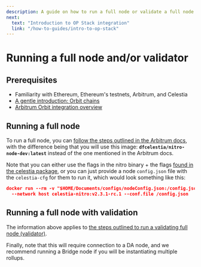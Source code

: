 ```yaml
---
description: A guide on how to run a full node or validate a full node on your Orbit rollup.
next:
  text: "Introduction to OP Stack integration"
  link: "/how-to-guides/intro-to-op-stack"
---
```


# Running a full node and/or validator

## Prerequisites

- Familiarity with Ethereum, Ethereum's testnets, Arbitrum, and Celestia
- [A gentle introduction: Orbit chains](https://docs.arbitrum.io/launch-orbit-chain/orbit-gentle-introduction)
- [Arbitrum Orbit integration overview](/how-to-guides/arbitrum-integration.md)

## Running a full node

To run a full node, you can
[follow the steps outlined in the Arbitrum docs](https://docs.arbitrum.io/node-running/how-tos/running-an-orbit-node),
with the difference being that you will use this image:
**`dfcelestia/nitro-node-dev:latest`** instead of the one mentioned
in the Arbitrum docs.

Note that you can either use the flags in the nitro binary + the flags
[found in the celestia package](https://github.com/celestiaorg/nitro/blob/v2.3.1-rc.1/das/celestia/celestia.go#L53-L65),
or you can just provide a node `config.json` file with the `celestia-cfg`
for them to run it, which would look something like this:

```json
docker run --rm -v "$HOME/Documents/configs/nodeConfig.json:/config.json:ro" \
  --network host celestia-nitro:v2.3.1-rc.1 --conf.file /config.json
```

## Running a full node with validation

The information above applies to
[the steps outlined to run a validating full node (validator)](https://docs.arbitrum.io/node-running/how-tos/running-a-validator).

Finally, note that this will require connection to a DA node,
and we recommend running a Bridge node if you will be instantiating
multiple rollups.
